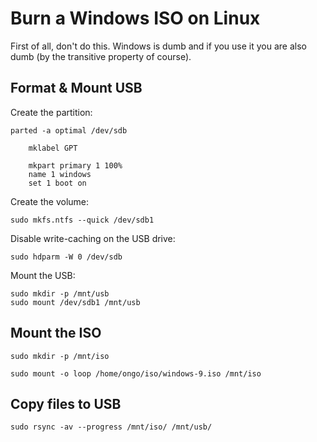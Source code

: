 # Burn a Windows ISO on Linux

First of all, don't do this. Windows is dumb and if you use it you are also dumb (by the transitive property of course).

## Format & Mount USB 

Create the partition: 

    parted -a optimal /dev/sdb

        mklabel GPT

        mkpart primary 1 100%
        name 1 windows
        set 1 boot on 

Create the volume: 

    sudo mkfs.ntfs --quick /dev/sdb1

Disable write-caching on the USB drive: 

    sudo hdparm -W 0 /dev/sdb

Mount the USB: 

    sudo mkdir -p /mnt/usb
    sudo mount /dev/sdb1 /mnt/usb

## Mount the ISO

    sudo mkdir -p /mnt/iso

    sudo mount -o loop /home/ongo/iso/windows-9.iso /mnt/iso

## Copy files to USB

    sudo rsync -av --progress /mnt/iso/ /mnt/usb/
